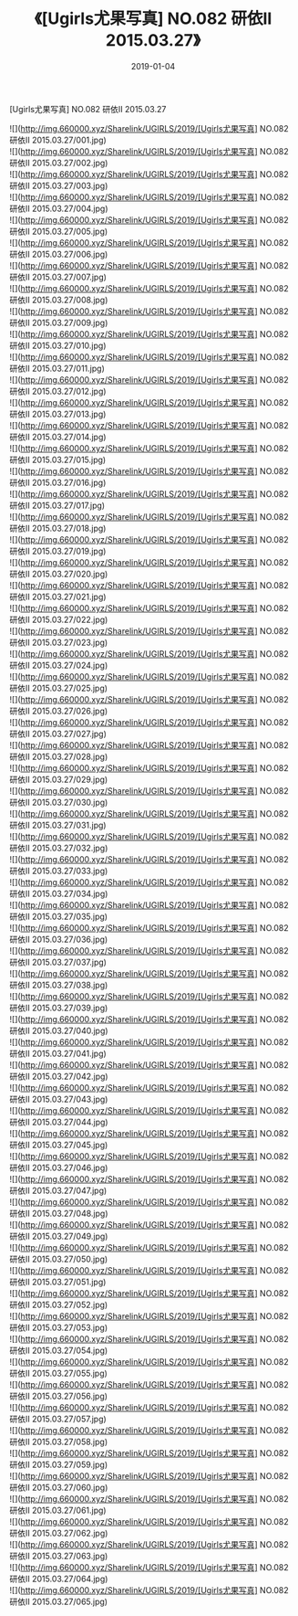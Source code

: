 ﻿---
layout: post
title:  《[Ugirls尤果写真] NO.082 研依II 2015.03.27》
date:   2019-01-04
img: http://img.660000.xyz/Sharelink/UGIRLS/2019/[Ugirls尤果写真] NO.082 研依II 2015.03.27/000.jpg
categories: [美女, 清纯, 唯美]
---

[Ugirls尤果写真] NO.082 研依II 2015.03.27

 ![](http://img.660000.xyz/Sharelink/UGIRLS/2019/[Ugirls尤果写真] NO.082 研依II 2015.03.27/001.jpg) <br>![](http://img.660000.xyz/Sharelink/UGIRLS/2019/[Ugirls尤果写真] NO.082 研依II 2015.03.27/002.jpg) <br>![](http://img.660000.xyz/Sharelink/UGIRLS/2019/[Ugirls尤果写真] NO.082 研依II 2015.03.27/003.jpg) <br>![](http://img.660000.xyz/Sharelink/UGIRLS/2019/[Ugirls尤果写真] NO.082 研依II 2015.03.27/004.jpg) <br>![](http://img.660000.xyz/Sharelink/UGIRLS/2019/[Ugirls尤果写真] NO.082 研依II 2015.03.27/005.jpg) <br>![](http://img.660000.xyz/Sharelink/UGIRLS/2019/[Ugirls尤果写真] NO.082 研依II 2015.03.27/006.jpg) <br>![](http://img.660000.xyz/Sharelink/UGIRLS/2019/[Ugirls尤果写真] NO.082 研依II 2015.03.27/007.jpg) <br>![](http://img.660000.xyz/Sharelink/UGIRLS/2019/[Ugirls尤果写真] NO.082 研依II 2015.03.27/008.jpg) <br>![](http://img.660000.xyz/Sharelink/UGIRLS/2019/[Ugirls尤果写真] NO.082 研依II 2015.03.27/009.jpg) <br>![](http://img.660000.xyz/Sharelink/UGIRLS/2019/[Ugirls尤果写真] NO.082 研依II 2015.03.27/010.jpg) <br>![](http://img.660000.xyz/Sharelink/UGIRLS/2019/[Ugirls尤果写真] NO.082 研依II 2015.03.27/011.jpg) <br>![](http://img.660000.xyz/Sharelink/UGIRLS/2019/[Ugirls尤果写真] NO.082 研依II 2015.03.27/012.jpg) <br>![](http://img.660000.xyz/Sharelink/UGIRLS/2019/[Ugirls尤果写真] NO.082 研依II 2015.03.27/013.jpg) <br>![](http://img.660000.xyz/Sharelink/UGIRLS/2019/[Ugirls尤果写真] NO.082 研依II 2015.03.27/014.jpg) <br>![](http://img.660000.xyz/Sharelink/UGIRLS/2019/[Ugirls尤果写真] NO.082 研依II 2015.03.27/015.jpg) <br>![](http://img.660000.xyz/Sharelink/UGIRLS/2019/[Ugirls尤果写真] NO.082 研依II 2015.03.27/016.jpg) <br>![](http://img.660000.xyz/Sharelink/UGIRLS/2019/[Ugirls尤果写真] NO.082 研依II 2015.03.27/017.jpg) <br>![](http://img.660000.xyz/Sharelink/UGIRLS/2019/[Ugirls尤果写真] NO.082 研依II 2015.03.27/018.jpg) <br>![](http://img.660000.xyz/Sharelink/UGIRLS/2019/[Ugirls尤果写真] NO.082 研依II 2015.03.27/019.jpg) <br>![](http://img.660000.xyz/Sharelink/UGIRLS/2019/[Ugirls尤果写真] NO.082 研依II 2015.03.27/020.jpg) <br>![](http://img.660000.xyz/Sharelink/UGIRLS/2019/[Ugirls尤果写真] NO.082 研依II 2015.03.27/021.jpg) <br>![](http://img.660000.xyz/Sharelink/UGIRLS/2019/[Ugirls尤果写真] NO.082 研依II 2015.03.27/022.jpg) <br>![](http://img.660000.xyz/Sharelink/UGIRLS/2019/[Ugirls尤果写真] NO.082 研依II 2015.03.27/023.jpg) <br>![](http://img.660000.xyz/Sharelink/UGIRLS/2019/[Ugirls尤果写真] NO.082 研依II 2015.03.27/024.jpg) <br>![](http://img.660000.xyz/Sharelink/UGIRLS/2019/[Ugirls尤果写真] NO.082 研依II 2015.03.27/025.jpg) <br>![](http://img.660000.xyz/Sharelink/UGIRLS/2019/[Ugirls尤果写真] NO.082 研依II 2015.03.27/026.jpg) <br>![](http://img.660000.xyz/Sharelink/UGIRLS/2019/[Ugirls尤果写真] NO.082 研依II 2015.03.27/027.jpg) <br>![](http://img.660000.xyz/Sharelink/UGIRLS/2019/[Ugirls尤果写真] NO.082 研依II 2015.03.27/028.jpg) <br>![](http://img.660000.xyz/Sharelink/UGIRLS/2019/[Ugirls尤果写真] NO.082 研依II 2015.03.27/029.jpg) <br>![](http://img.660000.xyz/Sharelink/UGIRLS/2019/[Ugirls尤果写真] NO.082 研依II 2015.03.27/030.jpg) <br>![](http://img.660000.xyz/Sharelink/UGIRLS/2019/[Ugirls尤果写真] NO.082 研依II 2015.03.27/031.jpg) <br>![](http://img.660000.xyz/Sharelink/UGIRLS/2019/[Ugirls尤果写真] NO.082 研依II 2015.03.27/032.jpg) <br>![](http://img.660000.xyz/Sharelink/UGIRLS/2019/[Ugirls尤果写真] NO.082 研依II 2015.03.27/033.jpg) <br>![](http://img.660000.xyz/Sharelink/UGIRLS/2019/[Ugirls尤果写真] NO.082 研依II 2015.03.27/034.jpg) <br>![](http://img.660000.xyz/Sharelink/UGIRLS/2019/[Ugirls尤果写真] NO.082 研依II 2015.03.27/035.jpg) <br>![](http://img.660000.xyz/Sharelink/UGIRLS/2019/[Ugirls尤果写真] NO.082 研依II 2015.03.27/036.jpg) <br>![](http://img.660000.xyz/Sharelink/UGIRLS/2019/[Ugirls尤果写真] NO.082 研依II 2015.03.27/037.jpg) <br>![](http://img.660000.xyz/Sharelink/UGIRLS/2019/[Ugirls尤果写真] NO.082 研依II 2015.03.27/038.jpg) <br>![](http://img.660000.xyz/Sharelink/UGIRLS/2019/[Ugirls尤果写真] NO.082 研依II 2015.03.27/039.jpg) <br>![](http://img.660000.xyz/Sharelink/UGIRLS/2019/[Ugirls尤果写真] NO.082 研依II 2015.03.27/040.jpg) <br>![](http://img.660000.xyz/Sharelink/UGIRLS/2019/[Ugirls尤果写真] NO.082 研依II 2015.03.27/041.jpg) <br>![](http://img.660000.xyz/Sharelink/UGIRLS/2019/[Ugirls尤果写真] NO.082 研依II 2015.03.27/042.jpg) <br>![](http://img.660000.xyz/Sharelink/UGIRLS/2019/[Ugirls尤果写真] NO.082 研依II 2015.03.27/043.jpg) <br>![](http://img.660000.xyz/Sharelink/UGIRLS/2019/[Ugirls尤果写真] NO.082 研依II 2015.03.27/044.jpg) <br>![](http://img.660000.xyz/Sharelink/UGIRLS/2019/[Ugirls尤果写真] NO.082 研依II 2015.03.27/045.jpg) <br>![](http://img.660000.xyz/Sharelink/UGIRLS/2019/[Ugirls尤果写真] NO.082 研依II 2015.03.27/046.jpg) <br>![](http://img.660000.xyz/Sharelink/UGIRLS/2019/[Ugirls尤果写真] NO.082 研依II 2015.03.27/047.jpg) <br>![](http://img.660000.xyz/Sharelink/UGIRLS/2019/[Ugirls尤果写真] NO.082 研依II 2015.03.27/048.jpg) <br>![](http://img.660000.xyz/Sharelink/UGIRLS/2019/[Ugirls尤果写真] NO.082 研依II 2015.03.27/049.jpg) <br>![](http://img.660000.xyz/Sharelink/UGIRLS/2019/[Ugirls尤果写真] NO.082 研依II 2015.03.27/050.jpg) <br>![](http://img.660000.xyz/Sharelink/UGIRLS/2019/[Ugirls尤果写真] NO.082 研依II 2015.03.27/051.jpg) <br>![](http://img.660000.xyz/Sharelink/UGIRLS/2019/[Ugirls尤果写真] NO.082 研依II 2015.03.27/052.jpg) <br>![](http://img.660000.xyz/Sharelink/UGIRLS/2019/[Ugirls尤果写真] NO.082 研依II 2015.03.27/053.jpg) <br>![](http://img.660000.xyz/Sharelink/UGIRLS/2019/[Ugirls尤果写真] NO.082 研依II 2015.03.27/054.jpg) <br>![](http://img.660000.xyz/Sharelink/UGIRLS/2019/[Ugirls尤果写真] NO.082 研依II 2015.03.27/055.jpg) <br>![](http://img.660000.xyz/Sharelink/UGIRLS/2019/[Ugirls尤果写真] NO.082 研依II 2015.03.27/056.jpg) <br>![](http://img.660000.xyz/Sharelink/UGIRLS/2019/[Ugirls尤果写真] NO.082 研依II 2015.03.27/057.jpg) <br>![](http://img.660000.xyz/Sharelink/UGIRLS/2019/[Ugirls尤果写真] NO.082 研依II 2015.03.27/058.jpg) <br>![](http://img.660000.xyz/Sharelink/UGIRLS/2019/[Ugirls尤果写真] NO.082 研依II 2015.03.27/059.jpg) <br>![](http://img.660000.xyz/Sharelink/UGIRLS/2019/[Ugirls尤果写真] NO.082 研依II 2015.03.27/060.jpg) <br>![](http://img.660000.xyz/Sharelink/UGIRLS/2019/[Ugirls尤果写真] NO.082 研依II 2015.03.27/061.jpg) <br>![](http://img.660000.xyz/Sharelink/UGIRLS/2019/[Ugirls尤果写真] NO.082 研依II 2015.03.27/062.jpg) <br>![](http://img.660000.xyz/Sharelink/UGIRLS/2019/[Ugirls尤果写真] NO.082 研依II 2015.03.27/063.jpg) <br>![](http://img.660000.xyz/Sharelink/UGIRLS/2019/[Ugirls尤果写真] NO.082 研依II 2015.03.27/064.jpg) <br>![](http://img.660000.xyz/Sharelink/UGIRLS/2019/[Ugirls尤果写真] NO.082 研依II 2015.03.27/065.jpg) <br>
